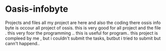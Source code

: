 # Oasis-infobyte
Projects and files
all my project are here and also the coding there
ossis info byte is occour all project of ossis.
this is very good for all project and the file .
this very foor the programming ..
this is useful for program..
this project is compleed by me , but i couldn't submit the tasks, butbut i tried to submit but cann't happend..
